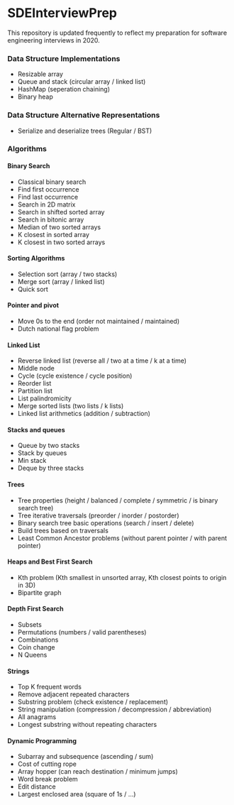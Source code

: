 # SDEInterviewPrep
This repository is updated frequently to reflect my preparation for software engineering interviews in 2020. 

### Data Structure Implementations
* Resizable array
* Queue and stack (circular array / linked list)
* HashMap (seperation chaining)
* Binary heap 

### Data Structure Alternative Representations
* Serialize and deserialize trees (Regular / BST)

### Algorithms
#### Binary Search
* Classical binary search
* Find first occurrence
* Find last occurrence 
* Search in 2D matrix
* Search in shifted sorted array
* Search in bitonic array
* Median of two sorted arrays
* K closest in sorted array
* K closest in two sorted arrays

#### Sorting Algorithms
* Selection sort (array / two stacks)
* Merge sort (array / linked list)
* Quick sort

#### Pointer and pivot
* Move 0s to the end (order not maintained / maintained)
* Dutch national flag problem

#### Linked List
* Reverse linked list (reverse all / two at a time / k at a time)
* Middle node
* Cycle (cycle existence / cycle position)
* Reorder list
* Partition list
* List palindromicity 
* Merge sorted lists (two lists / k lists)
* Linked list arithmetics (addition / subtraction)

#### Stacks and queues
* Queue by two stacks
* Stack by queues
* Min stack
* Deque by three stacks

#### Trees 
* Tree properties (height / balanced / complete / symmetric / is binary search tree)
* Tree iterative traversals (preorder / inorder / postorder)
* Binary search tree basic operations (search / insert / delete)
* Build trees based on traversals
* Least Common Ancestor problems (without parent pointer / with parent pointer)

#### Heaps and Best First Search
* Kth problem (Kth smallest in unsorted array, Kth closest points to origin in 3D)
* Bipartite graph

#### Depth First Search
* Subsets
* Permutations (numbers / valid parentheses)
* Combinations
* Coin change
* N Queens

#### Strings
* Top K frequent words
* Remove adjacent repeated characters
* Substring problem (check existence / replacement)
* String manipulation (compression / decompression / abbreviation)
* All anagrams
* Longest substring without repeating characters

#### Dynamic Programming
* Subarray and subsequence (ascending / sum)
* Cost of cutting rope
* Array hopper (can reach destination / minimum jumps)
* Word break problem
* Edit distance
* Largest enclosed area (square of 1s / ...)

